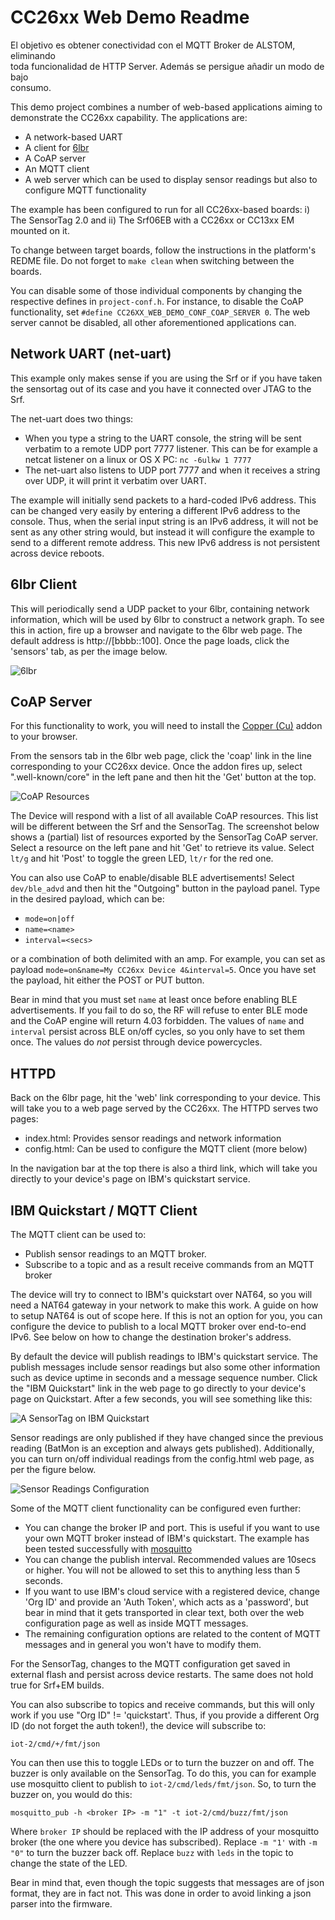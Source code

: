 CC26xx Web Demo Readme
======================

El objetivo es obtener conectividad con el MQTT Broker de ALSTOM, eliminando  
toda funcionalidad de HTTP Server. Además se persigue añadir un modo de bajo  
consumo. 







This demo project combines a number of web-based applications aiming to
demonstrate the CC26xx capability. The applications are:

* A network-based UART
* A client for [6lbr](http://cetic.github.io/6lbr/)
* A CoAP server
* An MQTT client
* A web server which can be used to display sensor readings but also to
  configure MQTT functionality

The example has been configured to run for all CC26xx-based boards: i) The
SensorTag 2.0 and ii) The Srf06EB with a CC26xx or CC13xx EM mounted on it.

To change between target boards, follow the instructions in the platform's
REDME file. Do not forget to `make clean` when switching between the boards.

You can disable some of those individual components by changing the respective
defines in `project-conf.h`. For instance, to disable the CoAP functionality,
set `#define CC26XX_WEB_DEMO_CONF_COAP_SERVER 0`. The web server cannot be
disabled, all other aforementioned applications can.

Network UART (net-uart)
-----------------------
This example only makes sense if you are using the Srf or if you have taken
the sensortag out of its case and you have it connected over JTAG to the Srf.

The net-uart does two things:

* When you type a string to the UART console, the string will be sent verbatim
  to a remote UDP port 7777 listener. This can be for example a netcat listener
  on a linux or OS X PC:
  `nc -6ulkw 1 7777`
* The net-uart also listens to UDP port 7777 and when it receives a string over
  UDP, it will print it verbatim over UART.

The example will initially send packets to a hard-coded IPv6 address. This can
be changed very easily by entering a different IPv6 address to the console.
Thus, when the serial input string is an IPv6 address, it will not be sent as
any other string would, but instead it will configure the example to send to a
different remote address. This new IPv6 address is not persistent across
device reboots.

6lbr Client
-----------
This will periodically send a UDP packet to your 6lbr, containing network
information, which will be used by 6lbr to construct a network graph. To see
this in action, fire up a browser and navigate to the 6lbr web page. The
default address is http://[bbbb::100]. Once the page loads, click the 'sensors'
tab, as per the image below.

![6lbr](img/6lbr-web.png)

CoAP Server
-----------
For this functionality to work, you will need to install the
[Copper (Cu)](https://addons.mozilla.org/en-US/firefox/addon/copper-270430/)
addon to your browser.

From the sensors tab in the 6lbr web page, click the 'coap' link in the line
corresponding to your CC26xx device. Once the addon fires up, select
".well-known/core" in the left pane and then hit the 'Get' button at the top.

![CoAP Resources](img/coap-resources.png)

The Device will respond with a list of all available CoAP resources. This list
will be different between the Srf and the SensorTag. The screenshot below shows
a (partial) list of resources exported by the SensorTag CoAP server. Select
a resource on the left pane and hit 'Get' to retrieve its value. Select
`lt/g` and hit 'Post' to toggle the green LED, `lt/r` for the red one.

You can also use CoAP to enable/disable BLE advertisements! Select
`dev/ble_advd` and then hit the "Outgoing" button in the payload panel. Type in
the desired payload, which can be:

* `mode=on|off`
* `name=<name>`
* `interval=<secs>`

or a combination of both delimited with an amp. For example, you can set as
payload `mode=on&name=My CC26xx Device 4&interval=5`. Once you have set the
payload, hit either the POST or PUT button.

Bear in mind that you must set `name` at least once before enabling BLE
advertisements. If you fail to do so, the RF will refuse to enter BLE mode and
the CoAP engine will return 4.03 forbidden. The values of `name` and `interval`
persist across BLE on/off cycles, so you only have to set them once. The values
do _not_ persist through device powercycles.

HTTPD
-----
Back on the 6lbr page, hit the 'web' link corresponding to your device. This
will take you to a web page served by the CC26xx. The HTTPD serves two pages:

* index.html: Provides sensor readings and network information
* config.html: Can be used to configure the MQTT client (more below)

In the navigation bar at the top there is also a third link, which will take
you directly to your device's page on IBM's quickstart service.

IBM Quickstart / MQTT Client
----------------------------
The MQTT client can be used to:

* Publish sensor readings to an MQTT broker.
* Subscribe to a topic and as a result receive commands from an MQTT broker

The device will try to connect to IBM's quickstart over NAT64, so you will
need a NAT64 gateway in your network to make this work. A guide on how to
setup NAT64 is out of scope here. If this is not an option for you, you can
configure the device to publish to a local MQTT broker over end-to-end IPv6.
See below on how to change the destination broker's address.

By default the device will publish readings to IBM's quickstart service. The
publish messages include sensor readings but also some other information such
as device uptime in seconds and a message sequence number. Click the "IBM
Quickstart" link in the web page to go directly to your device's page
on Quickstart. After a few seconds, you will see something like this:

![A SensorTag on IBM Quickstart](img/quickstart-sensortag.png)

Sensor readings are only published if they have changed since the previous
reading (BatMon is an exception and always gets published). Additionally, you
can turn on/off individual readings from the config.html web page, as per the
figure below.

![Sensor Readings Configuration](img/sensor-readings-config.png)

Some of the MQTT client functionality can be configured even further:

* You can change the broker IP and port. This is useful if you want to use your
  own MQTT broker instead of IBM's quickstart. The example has been tested
  successfully with [mosquitto](http://mosquitto.org/)
* You can change the publish interval. Recommended values are 10secs or higher.
  You will not be allowed to set this to anything less than 5 seconds.
* If you want to use IBM's cloud service with a registered device, change
  'Org ID' and provide an 'Auth Token', which acts as a 'password', but bear in
  mind that it gets transported in clear text, both over the web configuration
  page as well as inside MQTT messages.
* The remaining configuration options are related to the content of MQTT
  messages and in general you won't have to modify them.

For the SensorTag, changes to the MQTT configuration get saved in external
flash and persist across device restarts. The same does not hold true for
Srf+EM builds.

You can also subscribe to topics and receive commands, but this will only
work if you use "Org ID" != 'quickstart'. Thus, if you provide a different
Org ID (do not forget the auth token!), the device will subscribe to:

`iot-2/cmd/+/fmt/json`

You can then use this to toggle LEDs or to turn the buzzer on and off.
The buzzer is only available on the SensorTag. To do this, you can for example
use mosquitto client to publish to `iot-2/cmd/leds/fmt/json`. So, to turn
the buzzer on, you would do this:

`mosquitto_pub -h <broker IP> -m "1" -t iot-2/cmd/buzz/fmt/json`

Where `broker IP` should be replaced with the IP address of your mosquitto
broker (the one where you device has subscribed). Replace `-m "1'` with `-m "0"`
to turn the buzzer back off. Replace `buzz` with `leds` in the topic to change
the state of the LED.

Bear in mind that, even though the topic suggests that messages are of json
format, they are in fact not. This was done in order to avoid linking a json
parser into the firmware.
